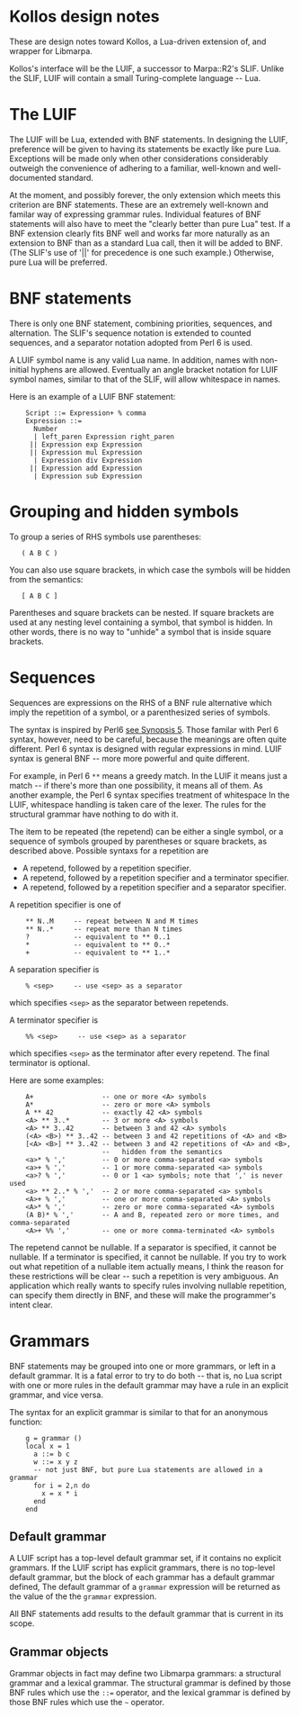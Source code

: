 Kollos design notes
===================

These are design notes toward Kollos, a Lua-driven extension of,
and wrapper for Libmarpa.

Kollos's interface will be the LUIF, a successor to Marpa::R2's
SLIF.  Unlike the SLIF, LUIF will contain a small
Turing-complete language -- Lua.

The LUIF
========

The LUIF will be Lua, extended with BNF statements.
In designing the LUIF, preference will be given to having
its statements be exactly like pure Lua.
Exceptions will be made only when other considerations
considerably outweigh the convenience of adhering to a familiar,
well-known and well-documented standard.

At the moment, and possibly forever, the only extension
which meets this criterion are BNF statements.
These are an extremely well-known and familar way of expressing
grammar rules.
Individual features of BNF statements will also have to meet
the "clearly better than pure Lua" test.
If a BNF extension
clearly fits BNF well and works far more naturally as
an extension to BNF than as a standard Lua call,
then it will be added to BNF.
(The SLIF's use of '||' for precedence is one such example.)
Otherwise, pure Lua will be preferred.

BNF statements
==============

There is only one BNF statement,
combining priorities, sequences, and alternation.
The SLIF's sequence notation is extended to counted sequences,
and a separator notation adopted from Perl 6 is used.

A LUIF symbol name is any valid Lua name.
In addition, names with non-initial hyphens are allowed.
Eventually an angle bracket notation for LUIF symbol names,
similar to that of the SLIF, will allow whitespace
in names.

Here is an example of a LUIF BNF statement:

```
    Script ::= Expression+ % comma
    Expression ::=
      Number
      | left_paren Expression right_paren
     || Expression exp Expression
     || Expression mul Expression
      | Expression div Expression
     || Expression add Expression
      | Expression sub Expression
```

Grouping and hidden symbols
===========================

To group a series of RHS symbols use parentheses:
```
   ( A B C )
```
You can also use square brackets,
in which case the symbols will be hidden
from the semantics:
```
   [ A B C ]
```

Parentheses and square brackets can be nested.
If square brackets are used at any nesting level
containing a symbol, that symbol is hidden.
In other words,
there is no way to "unhide" a symbol that is inside
square brackets.

Sequences
=========

Sequences are expressions on the RHS of a BNF rule alternative
which imply the repetition of a symbol,
or a parenthesized series of symbols.

The syntax is inspired by
Perl6
[see Synopsis 5](http://perlcabal.org/syn/S05.html).
Those familar with Perl 6 syntax, however,
need to be careful, because the meanings
are often quite different.
Perl 6 syntax is designed with regular expressions
in mind.
LUIF syntax is general BNF -- more more powerful
and quite different.

For example, in Perl 6 `**` means a greedy match.
In the LUIF it means just a match -- if there's more
than one possibility, it means all of them.
As another example, 
the Perl 6 syntax specifies
treatment of whitespace
In the LUIF, whitespace handling is taken
care of the lexer.
The rules for the structural grammar have nothing
to do with it.

The item to be repeated (the repetend)
can be either a single symbol,
or a sequence of symbols grouped by
parentheses or square brackets,
as described above.
Possible syntaxs for a repetition are

+ A repetend, followed by a repetition specifier.
+ A repetend, followed by a repetition specifier and a terminator specifier.
+ A repetend, followed by a repetition specifier and a separator specifier.

A repetition specifier is one of

```
    ** N..M     -- repeat between N and M times
    ** N..*     -- repeat more than N times
    ?           -- equivalent to ** 0..1
    *           -- equivalent to ** 0..*
    +           -- equivalent to ** 1..*
```

A separation specifier is
```
    % <sep>     -- use <sep> as a separator
```
which specifies `<sep>` as the separator between repetends.

A terminator specifier is
```
    %% <sep>     -- use <sep> as a separator
```
which specifies `<sep>` as the terminator after every repetend.
The final terminator is optional.

Here are some examples:

```
    A+                 -- one or more <A> symbols
    A*                 -- zero or more <A> symbols
    A ** 42            -- exactly 42 <A> symbols
    <A> ** 3..*        -- 3 or more <A> symbols
    <A> ** 3..42       -- between 3 and 42 <A> symbols
    (<A> <B>) ** 3..42 -- between 3 and 42 repetitions of <A> and <B>
    [<A> <B>] ** 3..42 -- between 3 and 42 repetitions of <A> and <B>,
                       --   hidden from the semantics
    <a>* % ','         -- 0 or more comma-separated <a> symbols
    <a>+ % ','         -- 1 or more comma-separated <a> symbols
    <a>? % ','         -- 0 or 1 <a> symbols; note that ',' is never used
    <a> ** 2..* % ','  -- 2 or more comma-separated <a> symbols
    <A>+ % ','         -- one or more comma-separated <A> symbols
    <A>* % ','         -- zero or more comma-separated <A> symbols
    (A B)* % ','       -- A and B, repeated zero or more times, and comma-separated
    <A>+ %% ','        -- one or more comma-terminated <A> symbols

```

The repetend cannot be nullable.
If a separator is specified, it cannot be nullable.
If a terminator is specified, it cannot be nullable.
If you try to work out what repetition of a nullable item actually means,
I think the reason for these restrictions will be clear --
such a repetition is very ambiguous.
An application which really wants to specify rules involving nullable repetition,
can specify them directly in BNF,
and these will make the programmer's intent clear.

Grammars
========

BNF statements may be grouped into one or more grammars, or left in a default grammar.
It is a fatal error to try to do both --
that is, no Lua script with one or more rules in the default grammar may have a rule in an explicit grammar, and vice versa.

The syntax for an explicit grammar is similar to that for an anonymous function:

```
    g = grammar ()
    local x = 1
      a ::= b c
      w ::= x y z
      -- not just BNF, but pure Lua statements are allowed in a grammar
      for i = 2,n do
        x = x * i
      end
    end
```

Default grammar
---------------

A LUIF script has a top-level default grammar set, if it contains no explicit grammars.
If the LUIF script has explicit grammars, there is no top-level default grammar,
but the block of each grammar has a default grammar defined,
The default grammar of 
a `grammar` expression
will be returned as the value of the the `grammar` expression.

All BNF statements add results to the default grammar that is current in its scope.

Grammar objects
---------------

Grammar objects in fact may define two Libmarpa grammars: a structural grammar
and a lexical grammar.
The structural grammar is defined by those BNF rules which use the `::=` operator,
and the lexical grammar is defined by those BNF rules which use the `~` operator.
